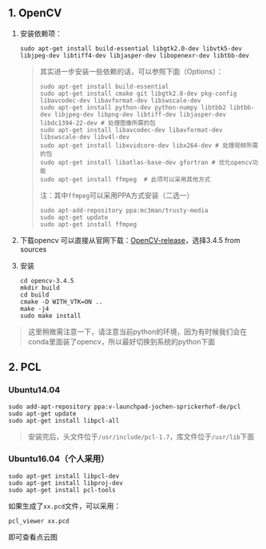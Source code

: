 ## 1. OpenCV

1. 安装依赖项：

   ```shell
   sudo apt-get install build-essential libgtk2.0-dev libvtk5-dev libjpeg-dev libtiff4-dev libjasper-dev libopenexr-dev libtbb-dev
   ```

   > 其实进一步安装一些依赖的话，可以参照下面（Options）：
   >
   > ```shell
   > sudo apt-get install build-essential
   > sudo apt-get install cmake git libgtk2.0-dev pkg-config libavcodec-dev libavformat-dev libswscale-dev
   > sudo apt-get install python-dev python-numpy libtbb2 libtbb-dev libjpeg-dev libpng-dev libtiff-dev libjasper-dev libdc1394-22-dev # 处理图像所需的包
   > sudo apt-get install libavcodec-dev libavformat-dev libswscale-dev libv4l-dev
   > sudo apt-get install libxvidcore-dev libx264-dev # 处理视频所需的包
   > sudo apt-get install libatlas-base-dev gfortran # 优化opencv功能
   > sudo apt-get install ffmpeg  # 此项可以采用其他方式
   > ```
   >
   > 注：其中`ffmpeg`可以采用PPA方式安装（二选一）
   >
   > ```shell
   > sudo apt-add-repository ppa:mc3man/trusty-media
   > sudo apt-get update
   > sudo apt-get install ffmpeg
   > ```

2. 下载opencv
   可以直接从官网下载：[OpenCV-release](https://opencv.org/releases.html)，选择3.4.5 from sources

3. 安装

   ```shell
   cd opencv-3.4.5
   mkdir build
   cd build
   cmake -D WITH_VTK=ON ..
   make -j4
   sudo make install
   ```

> 这里稍微需注意一下，请注意当前python的环境，因为有时候我们会在conda里面装了opencv，所以最好切换到系统的python下面

## 2. PCL

### Ubuntu14.04

```shell
sudo add-apt-repository ppa:v-launchpad-jochen-sprickerhof-de/pcl
sudo apt-get update
sudo apt-get install libpcl-all
```

> 安装完后，头文件位于`/usr/include/pcl-1.7`，库文件位于`/usr/lib`下面

### Ubuntu16.04（个人采用）

```shell
sudo apt-get install libpcl-dev
sudo apt-get install libproj-dev
sudo apt-get install pcl-tools
```

如果生成了`xx.pcd`文件，可以采用：

```shell
pcl_viewer xx.pcd
```

即可查看点云图



